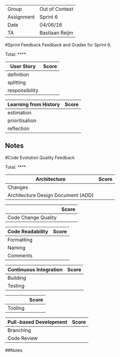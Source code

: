 |      |            |
|------|------------|
|Group | Out of Context |
|Assignment|Sprint 6|
|Date|04/06/16|
|TA|Bastiaan Reijm|

#Sprint Feedback
Feedback and Grades for Sprint 6.

Total: ****

| User Story | Score |
|------------|-------|
| definition |     |
| splitting  |     |
| responsibility |  |

| Learning from History | Score |
|-----------------------|-------|
| estimation            |      |
| prioritisation        |     |
| reflection            |      |

## Notes

#Code Evolution Quality Feedback

Total: ****

| Architecture                       | Score |
|------------------------------------|-------|
| Changes                            |      |
| Architecture Design Document (ADD) |      |

|                     | Score |
|---------------------|-------|
| Code Change Quality |      |

| Code Readability | Score |
|------------------|-------|
| Formatting       |      |
| Naming           |      |
| Comments         |      |

| Continuous Integration | Score |
|------------------------|-------|
| Building               |      |
| Testing                |      |

|         | Score |
|---------|-------|
| Tooling |      |

| Pull-based Development | Score |
|------------------------|-------|
| Branching              |      |
| Code Review            |      |

##Notes
